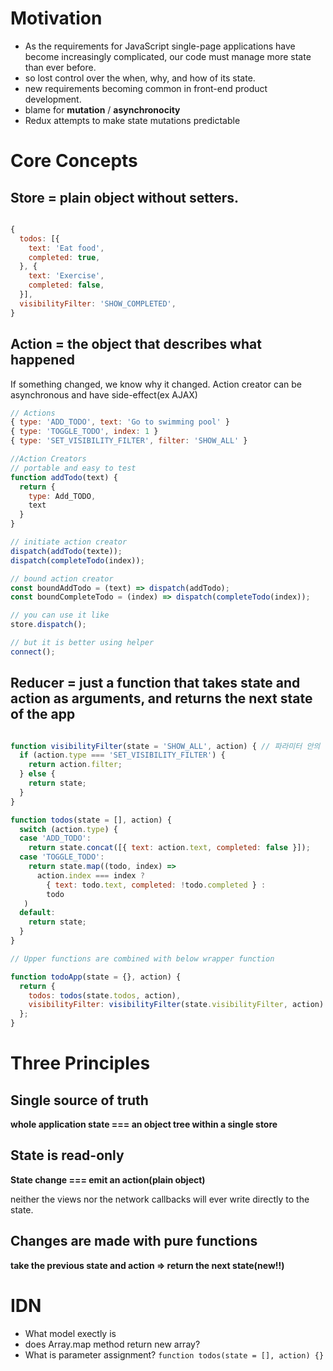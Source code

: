 # Motivation

- As the requirements for JavaScript single-page applications have become increasingly complicated, our code must manage more state than ever before. 
- so lost control over the when, why, and how of its state.
- new requirements becoming common in front-end product development.
- blame for **mutation** / **asynchronocity**
- Redux attempts to make state mutations predictable

# Core Concepts

## Store = plain object without setters.

```js

{
  todos: [{
    text: 'Eat food',
    completed: true,
  }, {
    text: 'Exercise',
    completed: false,
  }],
  visibilityFilter: 'SHOW_COMPLETED',
}

```

## Action = the **object** that describes what happened

If something changed, we know why it changed.
Action creator can be asynchronous and have side-effect(ex AJAX)

```js
// Actions
{ type: 'ADD_TODO', text: 'Go to swimming pool' }
{ type: 'TOGGLE_TODO', index: 1 }
{ type: 'SET_VISIBILITY_FILTER', filter: 'SHOW_ALL' }

//Action Creators
// portable and easy to test
function addTodo(text) {
  return {
    type: Add_TODO,
    text
  }
}

// initiate action creator
dispatch(addTodo(texte));
dispatch(completeTodo(index));

// bound action creator
const boundAddTodo = (text) => dispatch(addTodo);
const boundCompleteTodo = (index) => dispatch(completeTodo(index));

// you can use it like
store.dispatch();

// but it is better using helper
connect();
```

## Reducer = just a function that takes state and action as arguments, and returns the next state of the app

```js

function visibilityFilter(state = 'SHOW_ALL', action) { // 파라미터 안의 할당이 뭘까?
  if (action.type === 'SET_VISIBILITY_FILTER') {
    return action.filter;
  } else {
    return state;
  }
}

function todos(state = [], action) {
  switch (action.type) {
  case 'ADD_TODO':
    return state.concat([{ text: action.text, completed: false }]);
  case 'TOGGLE_TODO':
    return state.map((todo, index) =>
      action.index === index ?
        { text: todo.text, completed: !todo.completed } :
        todo
   )
  default:
    return state;
  }
}

// Upper functions are combined with below wrapper function

function todoApp(state = {}, action) {
  return {
    todos: todos(state.todos, action),
    visibilityFilter: visibilityFilter(state.visibilityFilter, action)
  };
}

```

# Three Principles

## Single source of truth

**whole application state === an object tree within a single store**

## State is read-only

**State change === emit an action(plain object)**

neither the views nor the network callbacks will ever write directly to the state.

## Changes are made with pure functions

**take the previous state and action => return the next state(new!!)**

# IDN
- What model exectly is
- does Array.map method return new array?
- What is parameter assignment? `function todos(state = [], action) {}`